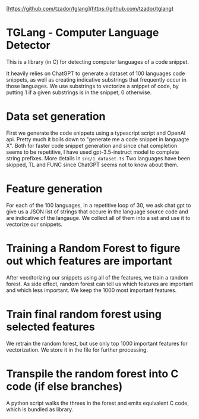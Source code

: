 [https://github.com/tzador/tglang](https://github.com/tzador/tglang)

# TGLang - Computer Language Detector

This is a library (in C) for detecting computer languages of a code snippet.

It heavily relies on ChatGPT to generate a dataset of 100 languages code snippets,
as well as creating indicative substrings that frequently occur in those languages.
We use substrings to vectorize a snippet of code, by putting 1 if a given substrings is in the snippet, 0 otherwise.

# Data set generation

First we generate the code snippets using a typescript script and OpenAI api.
Pretty much it boils down to "generate me a code snippet in languagte X".
Both for faster code snippet generation and since chat completion seems to be repetitive,
I have used gpt-3.5-instruct model to complete string prefixes.
More details in `src/1_dataset.ts`
Two languages have been skipped, TL and FUNC since ChatGPT seems not to know about them.

# Feature generation

For each of the 100 languages, in a repetitive loop of 30, we ask chat gpt to give us a
JSON list of strings that occure in the language source code and are indicative of the langauge.
We collect all of them into a set and use it to vectorize our snippets.

# Training a Random Forest to figure out which features are important

After vecdtorizing our snippets using all of the features, we train a random forest.
As side effect, random forest can tell us which features are important and which less important.
We keep the 1000 most important features.

# Train final random forest using selected features

We retrain the random forest, but use only top 1000 important features for vectorization.
We store it in the file for further processing.

# Transpile the random forest into C code (if else branches)

A python script walks the threes in the forest and emits equivalent C code, which is bundled as library.

